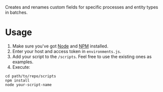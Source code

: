Creates and renames custom fields for specific processes and entity types in batches.

# Usage
1. Make sure you've got [Node](https://nodejs.org/en/download/) and [NPM](https://www.npmjs.com/get-npm) installed.
2. Enter your host and access token in `environments.js`.
3. Add your script to the `/scripts`. Feel free to use the existing ones as examples.
4. Execute:
```
cd path/to/repo/scripts
npm install
node your-script-name
```
